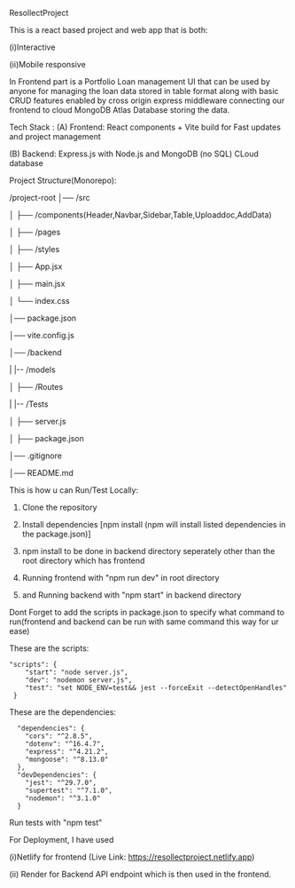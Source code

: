 ResollectProject

This is a react based project and web app that is both:

(i)Interactive

(ii)Mobile responsive

In Frontend part is a Portfolio Loan management UI that can be used by anyone for managing the loan data stored in table format along with basic CRUD features enabled by cross origin express middleware connecting our frontend to cloud MongoDB Atlas Database storing the data.

Tech Stack :
(A) Frontend: React components + Vite build for Fast updates and project management

(B) Backend: Express.js with Node.js and MongoDB (no SQL) CLoud database

Project Structure(Monorepo):

/project-root
│── /src

│ ├── /components(Header,Navbar,Sidebar,Table,Uploaddoc,AddData)

│ ├── /pages

│ ├── /styles

│ ├── App.jsx

│ ├── main.jsx

│ └── index.css

│── package.json

│── vite.config.js

│── /backend 

|   |-- /models

│   ├── /Routes

|   |-- /Tests

│   ├── server.js

│   ├── package.json

│── .gitignore

│── README.md

This is how u can Run/Test Locally:

1) Clone the repository
   
3) Install dependencies [npm install (npm will install listed dependencies in the package.json)]
   
5) npm install to be done in backend directory seperately other than the root directory which has frontend
   
7) Running frontend with "npm run dev" in root directory
   
9) and Running backend with "npm start" in backend directory
    
Dont Forget to add the scripts in package.json to specify what command to run(frontend and backend can be run with same command this way for ur ease)

These are the scripts:

    "scripts": {
        "start": "node server.js",
        "dev": "nodemon server.js",
        "test": "set NODE_ENV=test&& jest --forceExit --detectOpenHandles"
     }

These are the dependencies:

      "dependencies": {
        "cors": "^2.8.5",
        "dotenv": "^16.4.7",
        "express": "^4.21.2",
        "mongoose": "^8.13.0"
      },
      "devDependencies": {
        "jest": "^29.7.0",
        "supertest": "^7.1.0",
        "nodemon": "^3.1.0"
      }

Run tests with "npm test"

For Deployment, I have used

(i)Netlify for frontend (Live Link: https://resollectproject.netlify.app)

(ii) Render for Backend API endpoint which is then used in the frontend.


